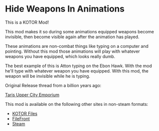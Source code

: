 # Hide Weapons In Animations

This is a KOTOR Mod!

This mod makes it so during some animations equipped weapons become invisible, then become visible again after the animation has played.

These animations are non-combat things like typing on a computer and pointing. Without this mod those animations will play with whatever weapons you have equipped, which looks really dumb.

The best example of this is Atton typing on the Ebon Hawk. With the mod he'll type with whatever weapon you have equipped. With this mod, the weapon will be invisible while he is typing.

Original Release thread from a billion years ago:

[Taris Upper City Emporium](http://www.lucasforums.com/showthread.php?t=169139)

This mod is available on the following other sites in non-steam formats:

* [KOTOR Files](http://knightsoftheoldrepublic.filefront.com/file/Hide_Weapons_In_Animations;67468)
* [FileFront](http://www.gamefront.com/files/Hide_Weapons_In_Animatons_V2/;5377442;;/fileinfo.html)
* [Steam](http://steamcommunity.com/sharedfiles/filedetails/?id=485877875)
